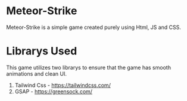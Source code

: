 # Meteor-Strike
Meteor-Strike is a simple game created purely using Html, JS and CSS.

# Librarys Used
This game utilizes two librarys to ensure that the game has smooth animations and clean UI.
1. Tailwind Css - https://tailwindcss.com/
2. GSAP - https://greensock.com/
